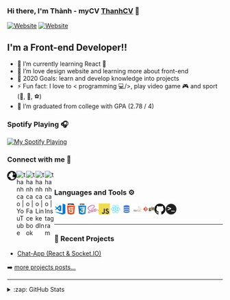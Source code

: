 ### Hi there, I'm Thành - myCV [ThanhCV][website] 👋

[![Website](https://img.shields.io/website?label=thanhcaocv.com&style=for-the-badge&url=https%3A%2F%2Fwww.thanhcaocv.freevnn.com&up_message=up)](http://thanhcaocv.freevnn.com)
[![Website](https://img.shields.io/website?down_message=facebook&label=facebook&logo=facebook&style=for-the-badge&up_message=info&url=https%3A%2F%2Fwww.facebook.com%2Fprofile.php%3Fid%3D100011687654562)](https://www.facebook.com/profile.php?id=100011687654562)

## I'm a Front-end Developer!!

- 🎋 I’m currently learning React  🤣
- 🌵 I’m love design website and learning more about front-end
- 🥅 2020 Goals: learn and develop knowledge into projects
- ⚡ Fun fact: I love to < programming 💻/>, play video game 🎮 and sport (🏀, 🏸, ⚽) 
- 🏫 I’m graduated from college with GPA (2.78 / 4)

### Spotify Playing 🎧

[<img src="https://now-playing-codestackr.vercel.app/api/spotify-playing" alt="My Spotify Playing" width="350" />](https://open.spotify.com/playlist/1CE9BFMegHDKeqpghupUqL)

### Connect with me 🦄

[<img align="left" alt="thanhcaocv.com" width="22px" src="https://raw.githubusercontent.com/iconic/open-iconic/master/svg/globe.svg" />][website]
[<img align="left" alt="thanhcao | YouTube" width="22px" src="https://cdn.jsdelivr.net/npm/simple-icons@v3/icons/youtube.svg" />][youtube]
[<img align="left" alt="thanhcao | Facebook" width="22px" src="https://cdn.jsdelivr.net/npm/simple-icons@3/icons/facebook.svg" />][facebook]
[<img align="left" alt="thanhcao | LinkedIn" width="22px" src="https://cdn.jsdelivr.net/npm/simple-icons@v3/icons/linkedin.svg" />][linkedin]
[<img align="left" alt="thanhcao | Instagram" width="22px" src="https://cdn.jsdelivr.net/npm/simple-icons@v3/icons/instagram.svg" />][instagram]

<br />

### Languages and Tools ⚙

<img align="left" alt="Visual Studio Code" width="26px" src="https://raw.githubusercontent.com/github/explore/80688e429a7d4ef2fca1e82350fe8e3517d3494d/topics/visual-studio-code/visual-studio-code.png" />
<img align="left" alt="HTML5" width="26px" src="https://raw.githubusercontent.com/github/explore/80688e429a7d4ef2fca1e82350fe8e3517d3494d/topics/html/html.png" />
<img align="left" alt="CSS3" width="26px" src="https://raw.githubusercontent.com/github/explore/80688e429a7d4ef2fca1e82350fe8e3517d3494d/topics/css/css.png" />
<img align="left" alt="Sass" width="26px" src="https://raw.githubusercontent.com/github/explore/80688e429a7d4ef2fca1e82350fe8e3517d3494d/topics/sass/sass.png" />
<img align="left" alt="JavaScript" width="26px" src="https://raw.githubusercontent.com/github/explore/80688e429a7d4ef2fca1e82350fe8e3517d3494d/topics/javascript/javascript.png" />
<img align="left" alt="React" width="26px" src="https://raw.githubusercontent.com/github/explore/80688e429a7d4ef2fca1e82350fe8e3517d3494d/topics/react/react.png" />
<img align="left" alt="SQL" width="26px" src="https://raw.githubusercontent.com/github/explore/80688e429a7d4ef2fca1e82350fe8e3517d3494d/topics/sql/sql.png" />
<img align="left" alt="MySQL" width="26px" src="https://raw.githubusercontent.com/github/explore/80688e429a7d4ef2fca1e82350fe8e3517d3494d/topics/mysql/mysql.png" />
<img align="left" alt="Git" width="26px" src="https://raw.githubusercontent.com/github/explore/80688e429a7d4ef2fca1e82350fe8e3517d3494d/topics/git/git.png" />
<img align="left" alt="GitHub" width="26px" src="https://raw.githubusercontent.com/github/explore/78df643247d429f6cc873026c0622819ad797942/topics/github/github.png" />
<img align="left" alt="Terminal" width="26px" src="https://raw.githubusercontent.com/github/explore/80688e429a7d4ef2fca1e82350fe8e3517d3494d/topics/terminal/terminal.png" />

<br />
<br />

---

### 👷 Recent Projects

<!-- RECENT-PROJECT-LIST:START -->
- [Chat-App (React & Socket.IO)](https://5f4a54b686e537d7e6edafef--keen-mirzakhani-4c6878.netlify.app/?fbclid=IwAR1MSLlnmUMUp7gpNYY633XlQ-QW_3is4zuHPEc2L3o1i9YQxJ8bp_9vjhk)
<!-- RECENT-PROJECT-LIST:END -->

➡️ [more projects posts...][website]

---

<details>
  <summary>:zap: GitHub Stats</summary>

  <img align="left" alt="Thanh's GitHub Stats" src="https://caotrungthanh.vercel.app/api?username=Caotrungthanh&show_icons=true&hide_border=true" />

</details>

[website]: http://thanhcaocv.freevnn.com/
[facebook]: https://www.facebook.com/
[youtube]: https://www.youtube.com/channel/UCOvfLIy7KA8ojXQGYth-F0A/videos?view_as=subscriber
[instagram]: https://www.instagram.com/cao6102/
[linkedin]: https://www.linkedin.com/in/trung-thanh-cao-30813b168/
